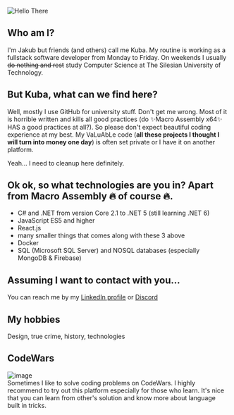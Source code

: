 ![Hello There](https://media4.giphy.com/media/Nx0rz3jtxtEre/giphy.gif)

## Who am I?

I'm Jakub but friends (and others) call me Kuba. My routine is working as a fullstack software developer from Monday to Friday. On weekends I usually <del>do nothing and rest</del> study Computer Science at The Silesian University of Technology.

## But Kuba, what can we find here?
Well, mostly I use GitHub for university stuff. Don't get me wrong. Most of it is horrible written and kills all good practices (do ✨Macro Assembly x64✨ HAS a good practices at all?). So please don't expect beautiful coding experience at my best. My VaLuAbLe code (**all these projects I thought I will turn into money one day**) is often set private or I have it on another platform.

Yeah... I need to cleanup here definitely.

## Ok ok, so what technologies are you in? Apart from Macro Assembly 🔥 of course 🔥.
- C# and .NET from version Core 2.1 to .NET 5 (still learning .NET 6)
- JavaScript ES5 and higher
- React.js
- many smaller things that comes along with these 3 above
- Docker
- SQL (Microsoft SQL Server) and NOSQL databases (especially MongoDB & Firebase)

## Assuming I want to contact with you...
You can reach me by my [LinkedIn profile](https://www.linkedin.com/in/jakub-porebski/) or [Discord](https://www.discordapp.com/users/no_elo#0241)

## My hobbies
Design, true crime, history, technologies

## CodeWars
![image](https://www.codewars.com/users/Hoodster/badges/large)<br>
Sometimes I like to solve coding problems on CodeWars. I highly recommend to try out this platform especially for those who learn. It's nice that you can learn from other's solution and know more about language built in tricks.

